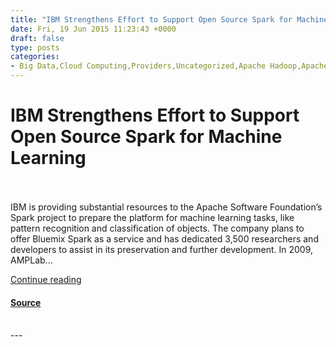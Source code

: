 ```yaml
---
title: "IBM Strengthens Effort to Support Open Source Spark for Machine Learning"
date: Fri, 19 Jun 2015 11:23:43 +0000
draft: false
type: posts
categories: 
- Big Data,Cloud Computing,Providers,Uncategorized,Apache Hadoop,Apache Spark,big data analytics,big data solutions,data analytics,data management,data-as-a-service,Hadoop,ibm,IBM Bluemix,IBM Smart Cloud,IBM Solution for Analytics,IBM Watson,IBM Watson Health,machine data,Spark
---
```

# IBM Strengthens Effort to Support Open Source Spark for Machine Learning

<br/>

<br/>
IBM is providing substantial resources to the Apache Software Foundation’s Spark project to prepare the platform for machine learning tasks, like pattern recognition and classification of objects. The company plans to offer Bluemix Spark as a service and has dedicated 3,500 researchers and developers to assist in its preservation and further development. In 2009, AMPLab...

[Continue reading](https://cloudtimes.org/2015/06/19/ibm-strengthens-effort-to-support-open-source-spark-for-machine-learning/)

#### [Source](https://cloudtimes.org/2015/06/19/ibm-strengthens-effort-to-support-open-source-spark-for-machine-learning/)

<br/>
---
